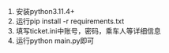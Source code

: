 1. 安装python3.11.4+
2. 运行pip install -r requirements.txt
3. 填写ticket.ini中账号，密码，乘车人等详细信息
4. 运行python main.py即可
